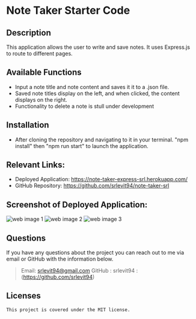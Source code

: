 # Note Taker Starter Code

## Description

This application allows the user to write and save notes. It uses Express.js to route to different pages. 

## Available Functions
- Input a note title and note content and saves it it to a .json file. 
- Saved note titles display on the left, and when clicked, the content displays on the right. 
- Functionality to delete a note is stull under development

## Installation
- After cloning the repository and navigating to it in your terminal. "npm install" then "npm run start" to launch the application. 

## Relevant Links:
- Deployed Application: https://note-taker-express-srl.herokuapp.com/
- GitHub Repository: https://github.com/srlevit94/note-taker-srl

## Screenshot of Deployed Application:
![web image 1](https://i.imgur.com/J5BITVc.jpg)
![web image 2](https://i.imgur.com/GpfwLC4.jpg)
![web image 3](https://i.imgur.com/IwpJNn5.jpg)

 ## Questions
  If you have any questions about the project you can reach out to me via email or GitHub with the information below. 
  >Email: srlevit94@gmail.com 
  >GitHub : srlevit94 : (https://github.com/srlevit94)

## Licenses
    This project is covered under the MIT license.


